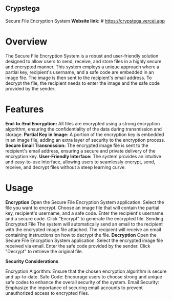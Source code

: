 ## Crypstega
Secure File Encryption System
**Website link:** # https://crypstega.vercel.app

# Overview

The Secure File Encryption System is a robust and user-friendly solution designed to allow users to send, receive, and store files in a highly secure and encrypted manner. This system employs a unique approach where a partial key, recipient's username, and a safe code are embedded in an image file. The image is then sent to the recipient's email address. To decrypt the file, the recipient needs to enter the image and the safe code provided by the sender.

# Features

**End-to-End Encryption:** All files are encrypted using a strong encryption algorithm, ensuring the confidentiality of the data during transmission and storage.
**Partial Key in Image:** A portion of the encryption key is embedded in an image file, adding an extra layer of security to the encryption process.
**Secure Email Transmission:** The encrypted image file is sent to the recipient's email address, ensuring a secure and private delivery of the encryption key.
**User-Friendly Interface:** The system provides an intuitive and easy-to-use interface, allowing users to seamlessly encrypt, send, receive, and decrypt files without a steep learning curve.

# Usage

**Encryption**
Open the Secure File Encryption System application.
Select the file you want to encrypt.
Choose an image file that will contain the partial key, recipient's username, and a safe code.
Enter the recipient's username and a secure code.
Click "Encrypt" to generate the encrypted file.
Sending Encrypted File
The system will automatically send an email to the recipient with the encrypted image file attached.
The recipient will receive an email containing instructions on how to decrypt the file.
**Decryption**
Open the Secure File Encryption System application.
Select the encrypted image file received via email.
Enter the safe code provided by the sender.
Click "Decrypt" to retrieve the original file.

**Security Considerations**

Encryption Algorithm: Ensure that the chosen encryption algorithm is secure and up-to-date.
Safe Code: Encourage users to choose strong and unique safe codes to enhance the overall security of the system.
Email Security: Emphasize the importance of securing email accounts to prevent unauthorized access to encrypted files.



